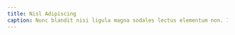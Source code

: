 ```yaml
---
title: Nisl Adipiscing
caption: Nunc blandit nisi ligula magna sodales lectus elementum non. Integer id venenatis velit.
---
```

